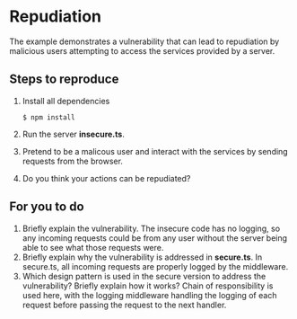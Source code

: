 # Repudiation

The example demonstrates a vulnerability that can lead to repudiation by malicious users attempting to access the services provided by a server.

## Steps to reproduce

1. Install all dependencies

    `$ npm install`

2. Run the server __insecure.ts__.

3. Pretend to be a malicous user and interact with the services by sending requests from the browser.

4. Do you think your actions can be repudiated?

## For you to do

1. Briefly explain the vulnerability.
    The insecure code has no logging, so any incoming requests could be from any user without the server being able to see what those requests were.
2. Briefly explain why the vulnerability is addressed in __secure.ts__.
    In secure.ts, all incoming requests are properly logged by the middleware.
3. Which design pattern is used in the secure version to address the vulnerability? Briefly explain how it works?
    Chain of responsibility is used here, with the logging middleware handling the logging of each request before passing the request to the next handler.